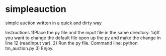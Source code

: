 # simpleauction
simple auction written in a quick and dirty way

Instructions
 1)Place the py file and the input file in the same directory. 
	1a)If you want to change the default file open up the py and make the change in line 12 (readInput var).
2) Run the py file.
	Command line: python tm_auction.py
3) Enjoy. 
